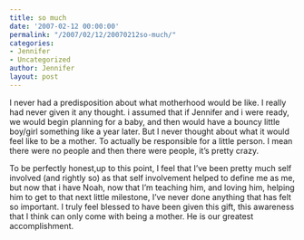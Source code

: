 ```yaml
---
title: so much
date: '2007-02-12 00:00:00'
permalink: "/2007/02/12/20070212so-much/"
categories:
- Jennifer
- Uncategorized
author: Jennifer
layout: post
---
```


I never had a predisposition about what motherhood would be like. I really had never given it any thought. i assumed that if Jennifer and i were ready, we would begin planning for a baby, and then would have a bouncy little boy/girl something like a year later. But I never thought about what it would feel like to be a mother. To actually be responsible for a little person. I mean there were no people and then there were people, it&#8217;s pretty crazy.

To be perfectly honest,up to this point, I feel that I&#8217;ve been pretty much self involved (and rightly so) as that self involvement helped to define me as me, but now that i have Noah, now that I&#8217;m teaching him, and loving him, helping him to get to that next little milestone, I&#8217;ve never done anything that has felt so important. I truly feel blessed to have been given this gift, this awareness that I think can only come with being a mother. He is our greatest accomplishment.
